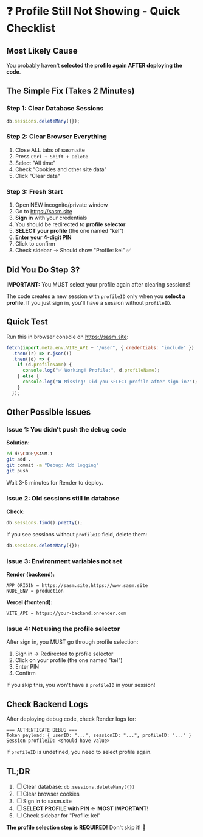 # ❓ Profile Still Not Showing - Quick Checklist

## Most Likely Cause

You probably haven't **selected the profile again AFTER deploying the code**.

## The Simple Fix (Takes 2 Minutes)

### Step 1: Clear Database Sessions

```javascript
db.sessions.deleteMany({});
```

### Step 2: Clear Browser Everything

1. Close ALL tabs of sasm.site
2. Press `Ctrl + Shift + Delete`
3. Select "All time"
4. Check "Cookies and other site data"
5. Click "Clear data"

### Step 3: Fresh Start

1. Open NEW incognito/private window
2. Go to https://sasm.site
3. **Sign in** with your credentials
4. You should be redirected to **profile selector**
5. **SELECT your profile** (the one named "kel")
6. **Enter your 4-digit PIN**
7. Click to confirm
8. Check sidebar → Should show "Profile: kel" ✅

## Did You Do Step 3?

**IMPORTANT:** You MUST select your profile again after clearing sessions!

The code creates a new session with `profileID` only when you **select a profile**. If you just sign in, you'll have a session without `profileID`.

## Quick Test

Run this in browser console on https://sasm.site:

```javascript
fetch(import.meta.env.VITE_API + "/user", { credentials: "include" })
  .then((r) => r.json())
  .then((d) => {
    if (d.profileName) {
      console.log("✅ Working! Profile:", d.profileName);
    } else {
      console.log("❌ Missing! Did you SELECT profile after sign in?");
    }
  });
```

## Other Possible Issues

### Issue 1: You didn't push the debug code

**Solution:**

```bash
cd d:\CODE\SASM-1
git add .
git commit -m "Debug: Add logging"
git push
```

Wait 3-5 minutes for Render to deploy.

### Issue 2: Old sessions still in database

**Check:**

```javascript
db.sessions.find().pretty();
```

If you see sessions without `profileID` field, delete them:

```javascript
db.sessions.deleteMany({});
```

### Issue 3: Environment variables not set

**Render (backend):**

```
APP_ORIGIN = https://sasm.site,https://www.sasm.site
NODE_ENV = production
```

**Vercel (frontend):**

```
VITE_API = https://your-backend.onrender.com
```

### Issue 4: Not using the profile selector

After sign in, you MUST go through profile selection:

1. Sign in → Redirected to profile selector
2. Click on your profile (the one named "kel")
3. Enter PIN
4. Confirm

If you skip this, you won't have a `profileID` in your session!

## Check Backend Logs

After deploying debug code, check Render logs for:

```
=== AUTHENTICATE DEBUG ===
Token payload: { userID: "...", sessionID: "...", profileID: "..." }
Session profileID: <should have value>
```

If `profileID` is undefined, you need to select profile again.

## TL;DR

1. ☐ Clear database: `db.sessions.deleteMany({})`
2. ☐ Clear browser cookies
3. ☐ Sign in to sasm.site
4. ☐ **SELECT PROFILE with PIN** ← **MOST IMPORTANT!**
5. ☐ Check sidebar for "Profile: kel"

**The profile selection step is REQUIRED!** Don't skip it! 🎯
